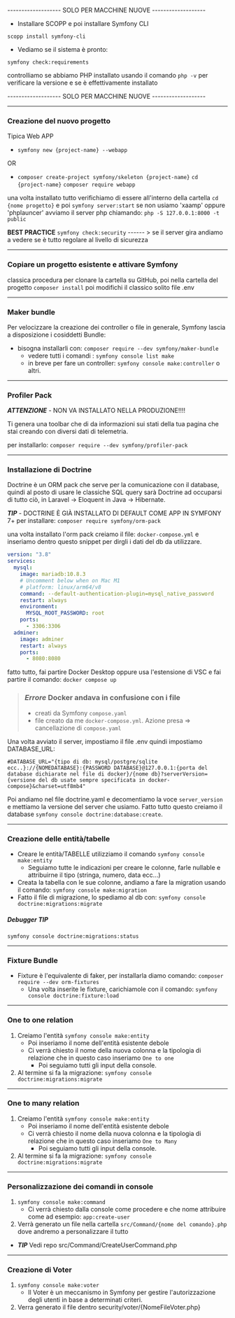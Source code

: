 -------------------   SOLO PER MACCHINE NUOVE   ------------------- 
- Installare SCOPP e poi installare Symfony CLI

`scopp install symfony-cli`

- Vediamo se il sistema è pronto:
 
`symfony check:requirements`

controlliamo se abbiamo PHP installato usando il comando `php -v` per verificare la versione e se è effettivamente installato

-------------------   SOLO PER MACCHINE NUOVE   -------------------  

********

### Creazione del nuovo progetto

Tipica Web APP
- `symfony new {project-name} --webapp`

OR

-   `composer create-project symfony/skeleton {project-name}`
    `cd {project-name}`
    `composer require webapp`

una volta installato tutto verifichiamo di essere all'interno della cartella `cd {nome progetto}` e poi  `symfony server:start` se non usiamo 'xaamp' oppure 'phplauncer' avviamo il server php chiamando: `php -S 127.0.0.1:8000 -t public`


**BEST PRACTICE**
`symfony check:security` ------ >  se il server gira andiamo a vedere se è tutto regolare al livello di sicurezza

*********

### Copiare un progetto esistente e attivare Symfony

classica procedura per clonare la cartella su GitHub, poi nella cartella del progetto `composer install` poi modifichi il classico solito file .env 

*********

### Maker bundle

Per velocizzare la creazione dei controller o file in generale, Symfony lascia a disposizione i cosiddetti Bundle:

- bisogna installarli con: `composer require --dev symfony/maker-bundle`
    - vedere tutti i comandi : `symfony console list make`
    - in breve per fare un controller: `symfony console make:controller` o altri.


*******

### Profiler Pack
__*ATTENZIONE*__ - NON VA INSTALLATO NELLA PRODUZIONE!!!!

Ti genera una toolbar che di da informazioni sui stati della tua pagina che stai creando con diversi dati di telemetria.

per installarlo: `composer require --dev symfony/profiler-pack`

*******

### Installazione di Doctrine

Doctrine è un ORM pack che serve per la comunicazione con il database, quindi al posto di usare le classiche SQL query sarà Doctrine ad occuparsi di tutto ciò, in Laravel -> Eloquent in Java -> Hibernate.

__*TIP*__ - DOCTRINE È GIÀ INSTALLATO DI DEFAULT COME APP IN SYMFONY 7+ 
per installare: `composer require symfony/orm-pack`

una volta installato l'orm pack creiamo il file: `docker-compose.yml` e inseriamo dentro questo snippet per dirgli i dati del db da utilizzare.

```yaml
version: "3.8"
services:
  mysql:
    image: mariadb:10.8.3
    # Uncomment below when on Mac M1
    # platform: linux/arm64/v8
    command: --default-authentication-plugin=mysql_native_password
    restart: always
    environment:
      MYSQL_ROOT_PASSWORD: root
    ports:
      - 3306:3306
  adminer:
    image: adminer
    restart: always
    ports:
      - 8080:8080

```

fatto tutto, fai partire Docker Desktop oppure usa l'estensione di VSC e fai partire il comando: `docker compose up`

> ### __*Errore*__ Docker andava in confusione con i file 
> - creati da Symfony `compose.yaml`
> - file creato da me `docker-compose.yml`. 
> Azione presa => cancellazione di `compose.yaml`

Una volta avviato il server, impostiamo il file .env quindi impostiamo DATABASE_URL: 

```
#DATABASE_URL="{tipo di db: mysql/postgre/sqlite ecc..}://{NOMEDATABASE}:{PASSWORD DATABASE}@127.0.0.1:{porta del database dichiarate nel file di docker}/{nome db}?serverVersion={versione del db usate sempre specificata in docker-compose}&charset=utf8mb4"
```
Poi andiamo nel file doctrine.yaml e decomentiamo la voce `server_version` e mettiamo la versione del server che usiamo. Fatto tutto questo creiamo il database
`symfony console doctrine:database:create`.

******

### Creazione delle entità/tabelle

- Creare le entità/TABELLE utilizziamo il comando `symfony console make:entity`
    - Seguiamo tutte le indicazioni per creare le colonne, farle nullable e attribuirne il tipo (stringa, numero, data ecc...)
- Creata la tabella con le sue colonne, andiamo a fare la migration usando il comando: `symfony console make:migration`
- Fatto il file di migrazione, lo spediamo al db con: `symfony console doctrine:migrations:migrate`


##### Debugger __*TIP*__
`symfony console doctrine:migrations:status`

********

### Fixture Bundle
- Fixture è l'equivalente di faker, per installarla diamo comando: `composer require --dev orm-fixtures`
    - Una volta inserite le fixture, carichiamole con il comando: `symfony console doctrine:fixture:load`

********

### One to one relation

1. Creiamo l'entità `symfony console make:entity`
    - Poi inseriamo il nome dell'entità esistente debole
    - Ci verrà chiesto il nome della nuova colonna e la tipologia di relazione che in questo caso inseriamo `One to one` 
        - Poi seguiamo tutti gli input della console.
2. Al termine si fa la migrazione: `symfony console doctrine:migrations:migrate`

*******

### One to many relation

1. Creiamo l'entità `symfony console make:entity`
    - Poi inseriamo il nome dell'entità esistente debole
    - Ci verrà chiesto il nome della nuova colonna e la tipologia di relazione che in questo caso inseriamo `One to Many` 
        - Poi seguiamo tutti gli input della console.
2. Al termine si fa la migrazione: `symfony console doctrine:migrations:migrate`


********

### Personalizzazione dei comandi in console

1. `symfony console make:command`
    - Ci verrà chiesto dalla console come procedere e che nome attribuire come ad esempio: `app:create-user`
2. Verrà generato un file nella cartella `src/Command/{nome del comando}.php` dove andremo a personalizzare il tutto 

- __*TIP*__ Vedi repo src/Command/CreateUserCommand.php

********

### Creazione di Voter

1. `symfony console make:voter`
    - Il Voter è un meccanismo in Symfony per gestire l'autorizzazione degli utenti in base a determinati criteri.
2. Verra generato il file dentro security/voter/{NomeFileVoter.php}




















